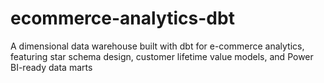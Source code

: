 # ecommerce-analytics-dbt
A dimensional data warehouse built with dbt for e-commerce analytics, featuring star schema design, customer lifetime value models, and Power BI-ready data marts
